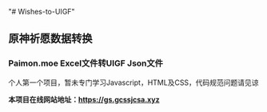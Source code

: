 "# Wishes-to-UIGF" 
## 原神祈愿数据转换
### Paimon.moe Excel文件转UIGF Json文件
个人第一个项目，暂未专门学习Javascript，HTML及CSS，代码规范问题请见谅  

**本项目在线网站地址：https://gs.gcssjcsa.xyz**